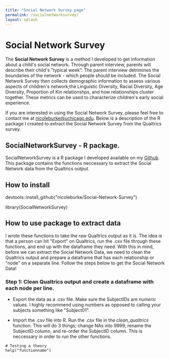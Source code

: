 ```yaml
---
title: "Social Network Survey page"
permalink: /socialnetworksurvey/
layout: splash
---
```

# Social Network Survey 

The **Social Network Survey** is a method I developed to get information about a child's social network. Through parent interview, parents will describe their child's "typical week". The parent interview detrimines the boundaries of the network - which people should be included. The Social Network Survey then collects demographic information to assess various aspects of children's network;the Linguistic Diversity, Racial Diversity, Age Diversity, Proportion of Kin relationshps, and how relationships cluster together. These metrics can be used to characterize children's early social experience. 

If you are interested in using the Social Network Survey, please feel free to contact me at [nicoleburke@uchicago.edu](mailto:nicoleburke@uchicago.edu). Below is a description of the R package I created to extract the Social Network Survey from the Qualtrics survey.  

## SocialNetworkSurvey - R package. 

SocialNetworkSurvey is a R package I developed available on my [Github](https://github.com/nicoleburke/Social-Network-Survey). This package contains the functions neccessary to extract the Social Network data from the Qualtrics output. 

## How to install 
devtools::install_github("nicoleburke/Social-Network-Survey")

library(SocialNetworkSurvey)

## How to use package to extract data 

I wrote these functions to take the raw Qualtrics output as it is. The idea is that a person can hit "Export" on Qualtrics, run the .csv file through these functions, and end up with the dataframe they need. With this in mind, before we can extract the Social Network Data, we need to clean the Qualtrics output and prepare a dataframe that has each relationship or "node" on a separate line. Follow the steps below to get the Social Network Data! 

### Step 1: Clean Qualtrics output and create a dataframe with each node per line. 

- Export the data as a .csv file. Make sure the SubjectIDs are *numeric* values. I highly recommend using numbers as opposed to calling your subjects something like "Subject01". 
    
- Import the .csv file into R. Run the .csv file in the *clean_qualtrics* function. This will do 3 things; change NAs into 9999, rename the SubjectID column, and re-order the SubjectID column. This is neccessary in order to run the other functions. 

```{r}
# Testing a theory
help("functionname")

```





